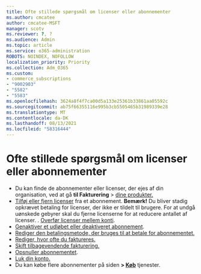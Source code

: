 ```yaml
---
title: Ofte stillede spørgsmål om licenser eller abonnementer
ms.author: cmcatee
author: cmcatee-MSFT
manager: scotv
ms.reviewer: ?, ?
ms.audience: Admin
ms.topic: article
ms.service: o365-administration
ROBOTS: NOINDEX, NOFOLLOW
localization_priority: Priority
ms.collection: Adm_O365
ms.custom:
- commerce_subscriptions
- "9002903"
- "5582"
- "5583"
ms.openlocfilehash: 3624a8f4f7ca00d5a133e25361b33861aa05592c
ms.sourcegitcommit: ab75f66355116e995b3cb5505465b31989339e28
ms.translationtype: MT
ms.contentlocale: da-DK
ms.lasthandoff: 08/13/2021
ms.locfileid: "58316444"
---
```

# <a name="license-or-subscription-faq"></a>Ofte stillede spørgsmål om licenser eller abonnementer

- Du kan finde de abonnementer eller licenser, der ejes af din organisation, ved at gå **til Fakturering**  >  [dine produkter.](https://go.microsoft.com/fwlink/p/?linkid=842054)
- [Tilføj eller fjern licenser](https://docs.microsoft.com/alchemyinsights/how-to-add-or-reduce-licenses) fra et abonnement.
    **Bemærk!** Du bliver stadig opkrævet betaling for licenser, der ikke er tildelt til brugere. For at undgå uønskede gebyrer skal du fjerne licenserne for at reducere antallet af licenser.
. [Overfør licenser mellem konti](https://docs.microsoft.com/alchemyinsights/transfer-licenses-between-tenants).
- [Genaktiver et udløbet eller deaktiveret abonnement](https://go.microsoft.com/fwlink/p/?linkid=2117519).
- [Rediger den betalingsmetode, der bruges til at betale for abonnementet.](https://go.microsoft.com/fwlink/p/?linkid=2117167)
- [Rediger, hvor ofte du faktureres.](https://go.microsoft.com/fwlink/p/?linkid=2119112)
- [Skift tilbagevendende fakturering.](https://go.microsoft.com/fwlink/p/?linkid=2119216)
- [Opsnuller abonnementet](https://go.microsoft.com/fwlink/p/?linkid=2119113).
- [Luk din konto.](https://docs.microsoft.com/alchemyinsights/how-to-close-your-account)
- Du kan købe flere abonnementer på siden **> [Køb](https://go.microsoft.com/fwlink/p/?linkid=868433)** tjenester.